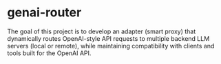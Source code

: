 # genai-router
The goal of this project is to develop an adapter (smart proxy) that dynamically routes OpenAI-style API requests to multiple backend LLM servers (local or remote), while maintaining compatibility with clients and tools built for the OpenAI API.
